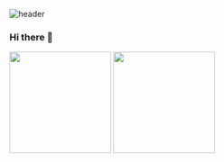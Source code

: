 ![header](https://capsule-render.vercel.app/api?type=waving&color=timeGradient&text=Welcome%20to%20GH's%20GitHub%20👋&animation=twinkling&fontSize=35&fontAlignY=40&height=200)

### Hi there 👋



<p>
  <img height="180em" src="https://github-readme-stats.vercel.app/api?username=baennigans&show_icons=true&include_all_commits=true">
  <img height="180em" src="https://github-readme-stats.vercel.app/api/top-langs/?username=baennigans&layout=donut">
</p>

<!--
**baennigans/baennigans** is a ✨ _special_ ✨ repository because its `README.md` (this file) appears on your GitHub profile.

Here are some ideas to get you started:

- 🔭 I’m currently working on ...
- 🌱 I’m currently learning ...
- 👯 I’m looking to collaborate on ...
- 🤔 I’m looking for help with ...
- 💬 Ask me about ...
- 📫 How to reach me: ...
- 😄 Pronouns: ...
- ⚡ Fun fact: ...
-->
